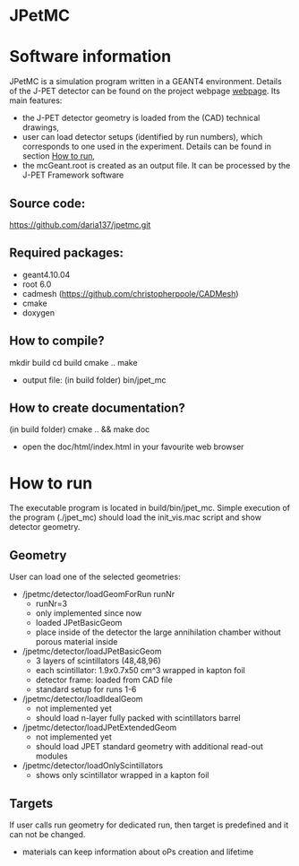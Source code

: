 JPetMC 
=============================================================================

# Software information
JPetMC is a simulation program written in a GEANT4 environment.
Details of the J-PET detector can be found on the project webpage [webpage](http://koza.if.uj.edu.pl/pet/).
Its main features:
- the J-PET detector geometry is loaded from the (CAD) technical drawings,
- user can load detector setups (identified by run numbers), which corresponds to 
one used in the experiment. Details can be found in section [How to run](#how-to-run),
- the mcGeant.root is created as an output file. It can be processed by the J-PET Framework
software

## Source code:
https://github.com/daria137/jpetmc.git

## Required packages:
- geant4.10.04
- root 6.0 
- cadmesh (https://github.com/christopherpoole/CADMesh)
- cmake 
- doxygen

## How to compile? 
mkdir build
cd build
cmake ..
make
- output file: (in build folder) bin/jpet_mc

## How to create documentation?
(in build folder) 
cmake .. && make doc
- open the doc/html/index.html in your favourite web browser 


# How to run 
The executable program is located in build/bin/jpet_mc. 
Simple execution of the program (./jpet_mc) should load the init_vis.mac script and show detector geometry.

## Geometry
User can load one of the selected geometries:
 - /jpetmc/detector/loadGeomForRun runNr
   - runNr=3
    - only implemented since now 
    - loaded JPetBasicGeom
    - place inside of the detector the large annihilation chamber without porous material inside 
 - /jpetmc/detector/loadJPetBasicGeom 
   - 3 layers of scintillators (48,48,96)
   - each scintillator: 1.9x0.7x50 cm^3 wrapped in kapton foil
   - detector frame: loaded from CAD file
   - standard setup for runs 1-6
 - /jpetmc/detector/loadIdealGeom 
   - not implemented yet
   - should load n-layer fully packed with scintillators barrel
 - /jpetmc/detector/loadJPetExtendedGeom 
   - not implemented yet
   - should load JPET standard geometry with additional read-out modules
 - /jpetmc/detector/loadOnlyScintillators 
   - shows only scintillator wrapped in a kapton foil   

## Targets
If user calls run geometry for dedicated run, then target is predefined and it can not be changed. 


- materials can keep information about oPs creation and lifetime

